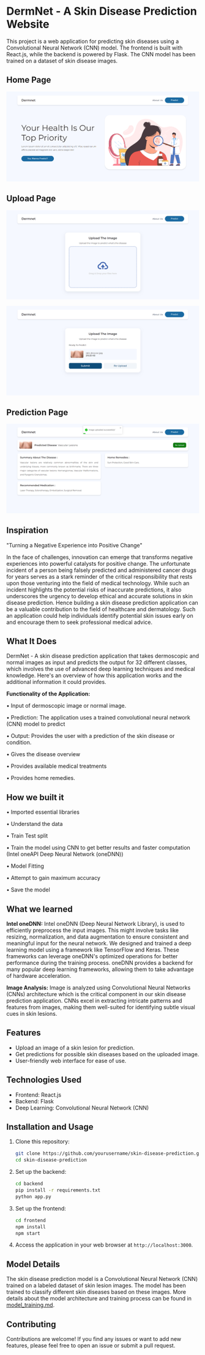 # DermNet - A Skin Disease Prediction Website

This project is a web application for predicting skin diseases using a Convolutional Neural Network (CNN) model. The frontend is built with React.js, while the backend is powered by Flask. The CNN model has been trained on a dataset of skin disease images.

## Home Page
![App Screenshot](./Dermnet%201.png)

## Upload Page
![App Screenshot](./Dermnet%202.png)

![App Screenshot](./Dermnet%203.png)

## Prediction Page
![App Screenshot](./Dermnet%204.png)

## Inspiration
"Turning a Negative Experience into Positive Change"

In the face of challenges, innovation can emerge that transforms negative experiences into powerful catalysts for positive change. The unfortunate incident of a person being falsely predicted and administered cancer drugs for years serves as a stark reminder of the critical responsibility that rests upon those venturing into the field of medical technology. While such an incident highlights the potential risks of inaccurate predictions, it also underscores the urgency to develop ethical and accurate solutions in skin disease prediction.
Hence building a skin disease prediction application can be a valuable contribution to the field of healthcare and dermatology. Such an application could help individuals identify potential skin issues early on and encourage them to seek professional medical advice. 


## What It Does
DermNet - A skin disease prediction application that takes dermoscopic and normal images as input and predicts the output for 32 different classes, which involves the use of advanced deep learning techniques and medical knowledge. Here's an overview of how this application works and the additional information it could provides.

**Functionality of the Application:**

• Input of dermoscopic image or normal image.

• Prediction: The application uses a trained convolutional neural network (CNN) model to predict

• Output: Provides the user with a prediction of the skin disease or condition.

• Gives the disease overview

• Provides available medical treatments

• Provides home remedies.


## How we built it
• Imported essential libraries

• Understand the data

• Train Test split

• Train the model using CNN to get better results and faster computation (Intel oneAPI Deep Neural Network (oneDNN))

• Model Fitting

• Attempt to gain maximum accuracy

• Save the model


## What we learned
**Intel oneDNN:** Intel oneDNN (Deep Neural Network Library), is used to efficiently preprocess the input images. This might involve tasks like resizing, normalization, and data augmentation to ensure consistent and meaningful input for the neural network.
We designed and trained a deep learning model using a framework like TensorFlow and Keras. These frameworks can leverage oneDNN's optimized operations for better performance during the training process. oneDNN provides a backend for many popular deep learning frameworks, allowing them to take advantage of hardware acceleration.

**Image Analysis:** Image is analyzed using Convolutional Neural Networks (CNNs) architecture which is the critical component in our skin disease prediction application. CNNs excel in extracting intricate patterns and features from images, making them well-suited for identifying subtle visual cues in skin lesions. 


## Features

- Upload an image of a skin lesion for prediction.
- Get predictions for possible skin diseases based on the uploaded image.
- User-friendly web interface for ease of use.

## Technologies Used

- Frontend: React.js
- Backend: Flask
- Deep Learning: Convolutional Neural Network (CNN)

## Installation and Usage

1. Clone this repository:

   ```bash
   git clone https://github.com/yourusername/skin-disease-prediction.git
   cd skin-disease-prediction
   ```

2. Set up the backend:

   ```bash
   cd backend
   pip install -r requirements.txt
   python app.py
   ```

3. Set up the frontend:

   ```bash
   cd frontend
   npm install
   npm start
   ```

4. Access the application in your web browser at `http://localhost:3000`.

## Model Details

The skin disease prediction model is a Convolutional Neural Network (CNN) trained on a labeled dataset of skin lesion images. The model has been trained to classify different skin diseases based on these images. More details about the model architecture and training process can be found in [model_training.md](backend/model_training.md).

## Contributing

Contributions are welcome! If you find any issues or want to add new features, please feel free to open an issue or submit a pull request.
